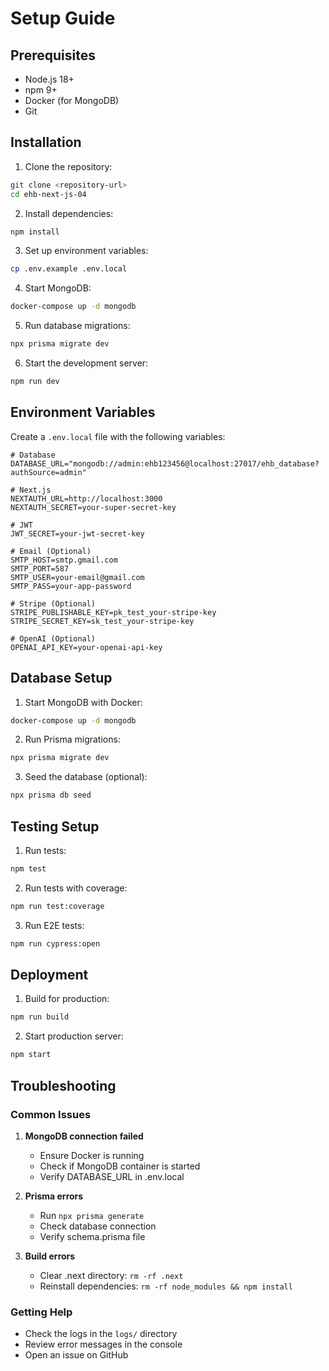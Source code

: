 # Setup Guide

## Prerequisites

- Node.js 18+
- npm 9+
- Docker (for MongoDB)
- Git

## Installation

1. Clone the repository:

```bash
git clone <repository-url>
cd ehb-next-js-04
```

2. Install dependencies:

```bash
npm install
```

3. Set up environment variables:

```bash
cp .env.example .env.local
```

4. Start MongoDB:

```bash
docker-compose up -d mongodb
```

5. Run database migrations:

```bash
npx prisma migrate dev
```

6. Start the development server:

```bash
npm run dev
```

## Environment Variables

Create a `.env.local` file with the following variables:

```env
# Database
DATABASE_URL="mongodb://admin:ehb123456@localhost:27017/ehb_database?authSource=admin"

# Next.js
NEXTAUTH_URL=http://localhost:3000
NEXTAUTH_SECRET=your-super-secret-key

# JWT
JWT_SECRET=your-jwt-secret-key

# Email (Optional)
SMTP_HOST=smtp.gmail.com
SMTP_PORT=587
SMTP_USER=your-email@gmail.com
SMTP_PASS=your-app-password

# Stripe (Optional)
STRIPE_PUBLISHABLE_KEY=pk_test_your-stripe-key
STRIPE_SECRET_KEY=sk_test_your-stripe-key

# OpenAI (Optional)
OPENAI_API_KEY=your-openai-api-key
```

## Database Setup

1. Start MongoDB with Docker:

```bash
docker-compose up -d mongodb
```

2. Run Prisma migrations:

```bash
npx prisma migrate dev
```

3. Seed the database (optional):

```bash
npx prisma db seed
```

## Testing Setup

1. Run tests:

```bash
npm test
```

2. Run tests with coverage:

```bash
npm run test:coverage
```

3. Run E2E tests:

```bash
npm run cypress:open
```

## Deployment

1. Build for production:

```bash
npm run build
```

2. Start production server:

```bash
npm start
```

## Troubleshooting

### Common Issues

1. **MongoDB connection failed**
   - Ensure Docker is running
   - Check if MongoDB container is started
   - Verify DATABASE_URL in .env.local

2. **Prisma errors**
   - Run `npx prisma generate`
   - Check database connection
   - Verify schema.prisma file

3. **Build errors**
   - Clear .next directory: `rm -rf .next`
   - Reinstall dependencies: `rm -rf node_modules && npm install`

### Getting Help

- Check the logs in the `logs/` directory
- Review error messages in the console
- Open an issue on GitHub
